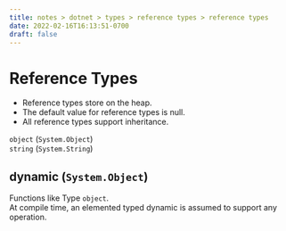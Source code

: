 ```yaml
---
title: notes > dotnet > types > reference types > reference types
date: 2022-02-16T16:13:51-0700
draft: false
---
```

# Reference Types
- Reference types store on the heap.
- The default value for reference types is null.
- All reference types support inheritance.

`object` (`System.Object`)  
`string` (`System.String`)  

## dynamic (`System.Object`)
Functions like Type `object`.    
At compile time, an elemented typed dynamic is assumed to support any operation.
